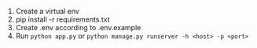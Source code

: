 
1. Create a virtual env
2. pip install -r requirements.txt
3. Create .env according to .env.example
4. Run `python app.py` or `python manage.py runserver -h <host> -p <port>`